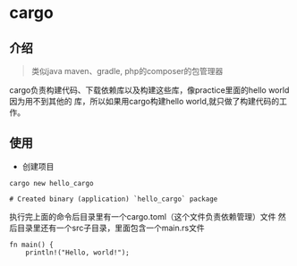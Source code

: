 # cargo
## 介绍
> 类似java maven、gradle, php的composer的包管理器

cargo负责构建代码、下载依赖库以及构建这些库，像practice里面的hello world 因为用不到其他的
库，所以如果用cargo构建hello world,就只做了构建代码的工作。

## 使用
- 创建项目
```
cargo new hello_cargo
 
# Created binary (application) `hello_cargo` package
```
执行完上面的命令后目录里有一个cargo.toml（这个文件负责依赖管理）文件
然后目录里还有一个src子目录，里面包含一个main.rs文件
```rustc
fn main() {
    println!("Hello, world!");
```
